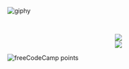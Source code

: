 ![giphy](https://user-images.githubusercontent.com/31225066/149366543-8f12f9fe-cf42-492d-a11e-767ee5c796ad.gif)



<br />
<div align="center">
  
[<img src="https://img.shields.io/badge/iamabhi5hek%20-%230077B5.svg?&style=for-the-badge&logo=linkedin&logoColor=white"/>](https://www.linkedin.com/in/iamabhi5hek/)
<br>
[<img src="https://img.shields.io/badge/iamabhi5hek%20-%23E4405F.svg?&style=for-the-badge&logo=Instagram&logoColor=white"/>](https://www.instagram.com/i.am.abhi5hek/)
 
</div> 
<img alt="freeCodeCamp points" src="https://img.shields.io/freecodecamp/points/iamabhi5hek?label=FreeCodeCamp">


  

